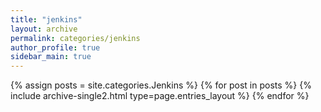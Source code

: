 ```yaml
---
title: "jenkins"
layout: archive
permalink: categories/jenkins
author_profile: true
sidebar_main: true
---
```


{% assign posts = site.categories.Jenkins %}
{% for post in posts %} {% include archive-single2.html type=page.entries_layout %} {% endfor %}
